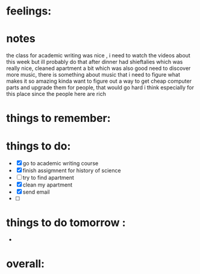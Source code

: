 # feelings:

# notes
the class for academic writing was nice , i need to watch the videos about this week but ill probably do that after dinner 
had shieftalies which was really nice, cleaned apartment a bit which was also good 
need to discover more music, there is something about music that i need to figure what makes it so amazing
kinda want to figure out a way to get cheap computer parts and upgrade them for people, that would go hard i think especially for this place since the people here are rich 
# things to remember:

# things to do:
- [x] go to academic writing course 
- [x] finish assigmnent for history of science 
- [ ] try to find apartment 
- [x] clean my apartment
- [x] send email
- [ ] 
# things to do tomorrow :
- 
# overall:

